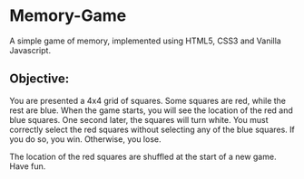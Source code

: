 # Memory-Game
A simple game of memory, implemented using HTML5, CSS3 and Vanilla Javascript.

## Objective:
You are presented a 4x4 grid of squares. Some squares are red, while the rest are blue. When the game starts, you will see the location of the red and blue squares. One second later, the squares will turn white. You must correctly select the red squares without selecting any of the blue squares. If you do so, you win. Otherwise, you lose.

The location of the red squares are shuffled at the start of a new game. Have fun. 
